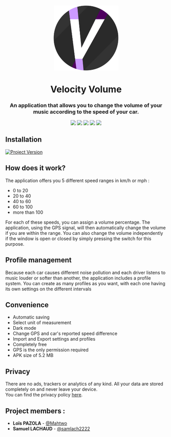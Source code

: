 <p align="center">
  <img src="Resources/icon_full_rounded.svg" width="40%">
</p>

<h1 align="center">Velocity Volume</h1>

<h3 align="center">An application that allows you to change the volume of your music according to the speed of your car.</h3>

<p align="center">
  <img src="https://user-images.githubusercontent.com/44367571/178024194-2d891a5c-205a-4fc6-bed2-546a7b77148f.png" width="19%">
  <img src="https://user-images.githubusercontent.com/44367571/178024787-3a62b889-5ab1-4c86-9807-8caca9e447f6.png" width="19%">
  <img src="https://user-images.githubusercontent.com/44367571/178024835-07a26a09-1fc0-4752-a4f3-74ccbce5e6d9.png" width="19%">
  <img src="https://user-images.githubusercontent.com/44367571/178024876-a10f10c3-ef77-4d5f-bea9-bc87e8a1cfe1.png" width="19%">
  <img src="https://user-images.githubusercontent.com/44367571/178024919-6c39420b-11f1-49ff-a49c-5c2cc7febc4f.png" width="19%">
</p>

## Installation

[![Project Version](https://img.shields.io/badge/version-1.0-purple.svg)](https://img.shields.io/badge "Project Version")

## How does it work?

The application offers you 5 different speed ranges in km/h or mph : 
- 0 to 20
- 20 to 40
- 40 to 60
- 60 to 100
- more than 100  

For each of these speeds, you can assign a volume percentage. The application, using the GPS signal, will then automatically change the volume if you are within the range.
You can also change the volume independently if the window is open or closed by simply pressing the switch for this purpose.

## Profile management

Because each car causes different noise pollution and each driver listens to music louder or softer than another, the application includes a profile system.
You can create as many profiles as you want, with each one having its own settings on the different intervals

## Convenience

- Automatic saving
- Select unit of measurement
- Dark mode
- Change GPS and car's reported speed difference
- Import and Export settings and profiles
- Completely free
- GPS is the only permission required
- APK size of 5.2 MB

## Privacy
There are no ads, trackers or analytics of any kind. All your data are stored completely on and never leave your device.  
You can find the privacy policy [here](https://github.com/samlach2222/VelocityVolume/blob/main/PrivacyPolicy.md).

## Project members :
- **Loïs PAZOLA** - [@Mahtwo](https://github.com/Mahtwo)
- **Samuel LACHAUD** - [@samlach2222](https://github.com/samlach2222)
